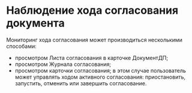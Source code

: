 # Наблюдение хода согласования документа

Мониторинг хода согласования может производиться несколькими способами:

- просмотром Листа согласования в карточке ДокументДП;
- просмотром Журнала согласования;
- просмотром карточки согласования; в этом случае пользователь может управлять ходом активного согласования: приостановить, запустить, отменить или завершить согласование.